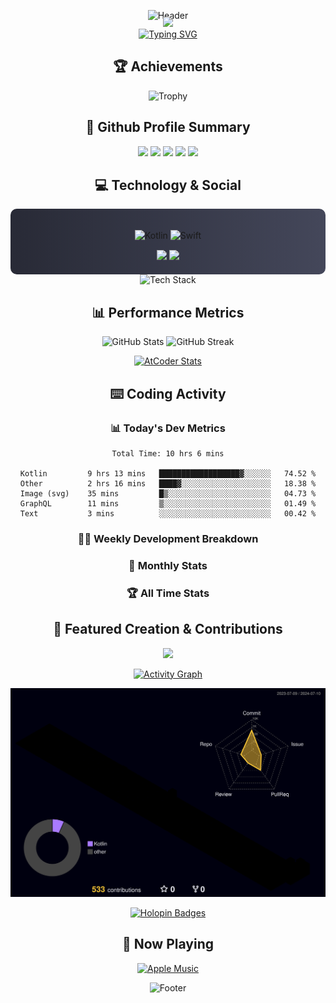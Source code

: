 <div align="center">
  
![Header](https://capsule-render.vercel.app/api?type=waving&color=gradient&customColorList=12&height=300&section=header&text=Welcome%20to%20Batapii's%20Universe&fontSize=50&animation=fadeIn&fontAlignY=40&desc=Android%20Developer%20|%20Kotlin%20LOVE%20)

<div style="margin-top: -20px;">
  <img src="https://readme-typing-svg.herokuapp.com/?lines=Crafting+Android+Experiences;Building+Tomorrow's+Apps+Today;Always+Learning,+Always+Growing&font=Fira%20Code&center=true&width=440&height=45&color=f75c7e&vCenter=true&size=22&pause=1000">
</div>

<a href="https://git.io/typing-svg">
  <img src="https://readme-typing-svg.demolab.com?font=Fira+Code&weight=600&size=28&duration=4000&pause=1000&center=true&vCenter=true&width=800&lines=Hey+there!+I'm+Batapii+%F0%9F%91%8B;Android+Developer+from+Japan+%F0%9F%87%AF%F0%9F%87%B5" alt="Typing SVG" />
</a>

## 🏆 Achievements

![Trophy](https://github-profile-trophy.vercel.app/?username=batapii&theme=onestar&no-frame=true&no-bg=true&column=8&rank=SSS,SS,S,AAA,AA,A,B,C&margin-w=10&margin-h=10)

## 🎯 Github Profile Summary

<div align="center">
  <img src="http://github-profile-summary-cards.vercel.app/api/cards/profile-details?username=batapii&theme=radical" />
  <img src="http://github-profile-summary-cards.vercel.app/api/cards/repos-per-language?username=batapii&theme=radical" />
  <img src="http://github-profile-summary-cards.vercel.app/api/cards/most-commit-language?username=batapii&theme=radical" />
  <img src="http://github-profile-summary-cards.vercel.app/api/cards/stats?username=batapii&theme=radical" />
  <img src="http://github-profile-summary-cards.vercel.app/api/cards/productive-time?username=batapii&theme=radical" />
</div>

## 💻 Technology & Social

<div align="center" style="background: linear-gradient(to right, #282A36, #44475A); padding: 20px; border-radius: 10px;">

![Kotlin](https://img.shields.io/badge/Kotlin-98.3%25-0095D5?style=for-the-badge&logo=kotlin&logoColor=white&labelColor=282A36)
![Swift](https://img.shields.io/badge/Swift-1.7%25-FA7343?style=for-the-badge&logo=swift&logoColor=white&labelColor=282A36)

<div style="margin-top: 15px">
<a href="https://github.com/batapii"><img src="https://img.shields.io/github/followers/batapii?style=for-the-badge&logo=github&label=Follow&color=ff6e96&labelColor=282A36"/></a>
<a href="https://twitter.com/batapii3939"><img src="https://img.shields.io/twitter/follow/batapii?style=for-the-badge&logo=twitter&color=1DA1F2&labelColor=282A36&label=Follow"/></a>
</div>

</div>

<div align="center">
<img src="https://github-readme-tech-stack.vercel.app/api/cards?title=Tech+Stack&align=center&titleAlign=center&fontSize=20&lineHeight=10&lineCount=4&theme=github_dark&width=800&bg=%230D1117&badge=%23161B22&border=%2321262D&titleColor=%2358A6FF&line1=kotlin%2Ckotlin%2C0095D5%3Bandroid%2Candroid%2C00ff00%3Bjetpackcompose%2Cjetpack%2C4285F4%3B&line2=swift%2Cswift%2CFA7343%3Bfirebase%2Cfirebase%2CFFCA28%3Bgithub%2Cgithub%2C181717%3B&line3=typescript%2Ctypescript%2C3178C6%3Bgraphql%2Cgraphql%2CE10098%3Bsupabase%2Csupabase%2C3FCF8E%3B&line4=gradle%2Cgradle%2C02303A%3Bgitkraken%2Cgitkraken%2C179287%3Bpostman%2Cpostman%2CFF6C37%3B" alt="Tech Stack" />
</div>

## 📊 Performance Metrics

<div align="center">

![GitHub Stats](https://github-readme-stats.vercel.app/api?username=batapii&show_icons=true&theme=radical&hide_border=true&bg_color=0D1117)
![GitHub Streak](https://github-readme-streak-stats.herokuapp.com/?user=batapii&theme=radical&hide_border=true&background=0D1117)

[![AtCoder Stats](https://atcoder-readme-stats.vercel.app/stats/batapii3939?theme=dark&show_history=5&width=495)](https://github.com/iwbc-mzk/atcoder-readme-stats)

</div>

## ⌨️ Coding Activity

### 📊 Today's Dev Metrics
<!--START_SECTION:wakaday-->

```text
Total Time: 10 hrs 6 mins

Kotlin         9 hrs 13 mins   ██████████████████▓░░░░░░   74.52 %
Other          2 hrs 16 mins   ████▓░░░░░░░░░░░░░░░░░░░░   18.38 %
Image (svg)    35 mins         █▒░░░░░░░░░░░░░░░░░░░░░░░   04.73 %
GraphQL        11 mins         ▒░░░░░░░░░░░░░░░░░░░░░░░░   01.49 %
Text           3 mins          ░░░░░░░░░░░░░░░░░░░░░░░░░   00.42 %
```

<!--END_SECTION:wakaday-->

### 👨‍💻 Weekly Development Breakdown
<!--START_SECTION:waka-->
<!--END_SECTION:waka-->

### 📅 Monthly Stats
<!--START_SECTION:wakamonth-->
<!--END_SECTION:wakamonth-->

### 🏆 All Time Stats
<!--START_SECTION:wakaalltime-->
<!--END_SECTION:wakaalltime-->
## 🌟 Featured Creation & Contributions

<div align="center">
  <a href="https://github.com/batapii/ToDoSNS">
    <img src="https://github-readme-stats.vercel.app/api/pin/?username=batapii&repo=ToDoSNS&theme=radical&hide_border=true&bg_color=0D1117" />
  </a>

[![Activity Graph](https://github-readme-activity-graph.vercel.app/graph?username=batapii&custom_title=Contribution%20Graph&hide_border=true&theme=radical&bg_color=0D1117)](https://github.com/ashutosh00710/github-readme-activity-graph)

![3D Contrib](./profile-3d-contrib/profile-night-rainbow.svg)

[![Holopin Badges](https://holopin.me/batapii)](https://holopin.io/@batapii)

</div>

## 🎵 Now Playing

<div align="center">
  
[![Apple Music](https://music-profile.rayriffy.com/theme/dark.svg?uid=001005.6598667d2ffd4a10a4f429edd0ba24c4.1156)](https://github.com/rayriffy/apple-music-github-profile)

</div>

![Footer](https://capsule-render.vercel.app/api?type=waving&color=gradient&customColorList=12&height=100&section=footer)

</div>
